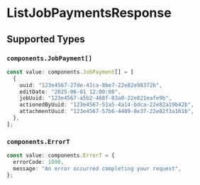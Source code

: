 # ListJobPaymentsResponse


## Supported Types

### `components.JobPayment[]`

```typescript
const value: components.JobPayment[] = [
  {
    uuid: "123e4567-27de-41ca-8be7-22e82e98372b",
    editDate: "2025-06-01 12:00:00",
    jobUuid: "123e4567-a5b2-468f-83a0-22e821eafe9b",
    actionedByUuid: "123e4567-51a5-4a14-bdca-22e82a19b42b",
    attachmentUuid: "123e4567-57b6-4409-8e37-22e82f3a161b",
  },
];
```

### `components.ErrorT`

```typescript
const value: components.ErrorT = {
  errorCode: 1000,
  message: "An error occurred completing your request",
};
```

